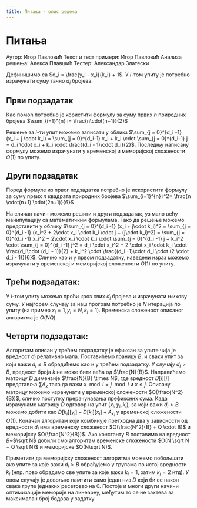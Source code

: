 ```yaml
---
title: Питања - опис решења
---
```


# Питања

Аутор: Игор Павловић
Текст и тест примери: Игор Павловић
Анализа решења: Алекса Плавшић
Тестер: Александар Златески

Дефинишимо са $d_i = \frac{y_i - x_i}{k_i} + 1$. У $i$-том упиту је потребно израчунати суму тачно $d_i$ бројева.

## Први подзадатак

Као помоћ потребно је користити формулу за суму првих $n$ природних бројева $\sum_{i=1}^{n} i= \frac{n\cdot(n+1)}{2}$

Решење за $i$-ти упит можемо записати у обликз $\sum_{j = 0}^{d_i -1} (x_i + j \cdot k_i) = \sum_{j = 0}^{d_i-1} x_i + k_i \cdot \sum_{j = 0}^{d_i-1} j = 
d_i \cdot x_i + k_i \cdot \frac{(d_i - 1)\cdot d_i}{2}$. Последњу написану формулу можемо израчунати у временској и меморијској сложености $O(1)$ по упиту.

## Други подзадатак

Поред формуле из првог подзадатка потребно је искористити формулу за суму првих $n$ квадрата природних бројева  $\sum_{i=1}^{n} i^2= \frac{n \cdot(n+1) \cdot(2n+1)}{6}$

На сличан начин можемо решити и други подзадатак, уз мало већу манипулацију са математичким формулама. Тако да решење можемо представити у облику $\sum_{j = 0}^{d_i -1} (x_i + j\cdot k_i)^2 = \sum_{j = 0}^{d_i -1} (x_i^2 + 2\cdot x_i \cdot k_i \cdot j + (j\cdot k_i)^2) = \sum_{j = 0}^{d_i -1} x_i^2 + 2\cdot x_i \cdot k_i \cdot \sum_{j = 0}^{d_i -1} j + k_i^2 \cdot \sum_{j = 0}^{d_i -1} j^2 = d_i \cdot x_i^2 + 2 \cdot x_i \cdot k_i \cdot \frac{d_i\cdot (d_i - 1)}{2} + k_i^2 \cdot \frac{(d_i -1)\cdot d_i \cdot (2 \cdot d_i - 1)}{6}$. Слично као и у првом подзадатку, наведени израз можемо израчунати у временској и меморијској сложености $O(1)$ по упиту.

## Трећи подзадатак:

У $i$-том упиту можемо проћи кроз свих $d_i$ бројева и израчунати њихову суму. У најгорем случају за наш програм потребно је $N$ итерација по упиту (на пример $x_i=1, y_i=N, k_i=1$). Временска сложеност описаног алгоритма је $O(NQ)$.

## Четврти подзадатак:

Алгоритам описан у трећем подзадатку је ефиксан за упите чија је вредност $d_i$ релативно мала. Поставићемо границу $B$, и сваки упит за који важи $d_i \leq B$ обрадићемо као и у трећем подзадатку. У случају $d_i > B$, вредност броја $k$ не може бити већа од $\frac{N}{B}$. Направићемо матрицу $D$ димензије $\frac{N}{B} \times N$, где вредност $D[i][j]$ представља $\sum A_x$ тако да важи $x \mod i = j \mod i$ и $x\leq j$. Описану матрицу можемо израчунати у временској сложености $O(\frac{N^2}{B})$, слично поступку прерачунавања префиксних сума. Када израчунамо матрицу $D$ одговор на упит $(x_i, y_i, k_i)$, за који важи $d_i > B$ можемо добити као $D[k_i][y_i] - D[k_i][x_i] + A_{x_i}$ y временској сложености $O(1)$. Коначан алгоритам који комбинује претходна два у зависности од вредности $d_i$ има временску сложеност $O(\frac{N^2}{B} + Q \cdot B)$ и меморијску $O(\frac{N^2}{B})$. Ако константу $B$ поставимо на вредност $B$~$\sqrt N$ добили смо алгоритам временске сложености $O(N \sqrt N + Q \sqrt N)$ и меморијске $O(N\sqrt N)$.

Приметити да меморијску сложеност алгоритма можемо побољшати ако упите за које важи $d_i > B$ обрађујемо у групама по истој вредности $k_i$ (нпр. прво обрадимо све упите за које важи $k_i = 1$, затим $k_i = 2$ итд). У овом случају је довољно памтити само један низ $D$ који би се након сваке групе једнаких ресетовао на $0$. Постоје и многи други начини оптимизације меморије на линеарну, међутим то се не захтева за максималан број бодова у задатку.
